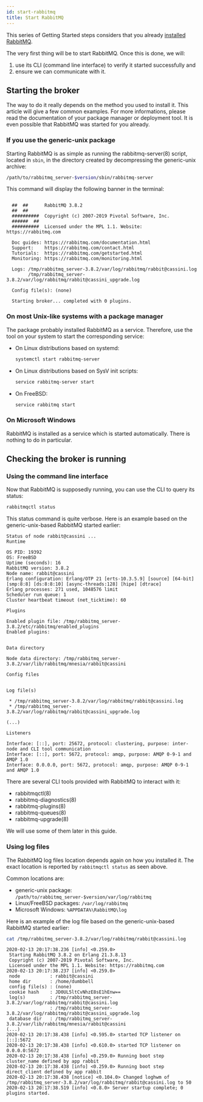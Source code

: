 ```yaml
---
id: start-rabbitmq
title: Start RabbitMQ
---
```


This series of Getting Started steps considers that you already
[installed RabbitMQ](/get-rabbitmq).

The very first thing will be to start RabbitMQ. Once this is done, we
will:
1.  use its CLI (command line interface) to verify it started
    successfully and
2.  ensure we can communicate with it.

## Starting the broker

The way to do it really depends on the method you used to install it.
This article will give a few common examples. For more informations,
please read the documentation of your package manager or deployment
tool. It is even possible that RabbitMQ was started for you already.

### If you use the generic-unix package

Starting RabbitMQ is as simple as running the rabbitmq-server(8) script,
located in `sbin`, in the directory created by decompressing the
generic-unix archive:

```sh
/path/to/rabbitmq_server-$version/sbin/rabbitmq-server
```

This command will display the following banner in the terminal:
```text

  ##  ##      RabbitMQ 3.8.2
  ##  ##
  ##########  Copyright (c) 2007-2019 Pivotal Software, Inc.
  ######  ##
  ##########  Licensed under the MPL 1.1. Website: https://rabbitmq.com

  Doc guides: https://rabbitmq.com/documentation.html
  Support:    https://rabbitmq.com/contact.html
  Tutorials:  https://rabbitmq.com/getstarted.html
  Monitoring: https://rabbitmq.com/monitoring.html

  Logs: /tmp/rabbitmq_server-3.8.2/var/log/rabbitmq/rabbit@cassini.log
        /tmp/rabbitmq_server-3.8.2/var/log/rabbitmq/rabbit@cassini_upgrade.log

  Config file(s): (none)

  Starting broker... completed with 0 plugins.
```

### On most Unix-like systems with a package manager

The package probably installed RabbitMQ as a service. Therefore, use the
tool on your system to start the corresponding service:

* On Linux distributions based on systemd:

    ```sh
    systemctl start rabbitmq-server
    ```

* On Linux distributions based on SysV init scripts:

    ```sh
    service rabbitmq-server start
    ```

* On FreeBSD:

    ```sh
    service rabbitmq start
    ```

### On Microsoft Windows

RabbitMQ is installed as a service which is started automatically. There
is nothing to do in particular.

## Checking the broker is running

### Using the command line interface

Now that RabbitMQ is supposedly running, you can use the CLI to query
its status:

```sh
rabbitmqctl status
```

This status command is quite verbose. Here is an example based on the
generic-unix-based RabbitMQ started earlier:
```text
Status of node rabbit@cassini ...
Runtime

OS PID: 19392
OS: FreeBSD
Uptime (seconds): 16
RabbitMQ version: 3.8.2
Node name: rabbit@cassini
Erlang configuration: Erlang/OTP 21 [erts-10.3.5.9] [source] [64-bit] [smp:8:8] [ds:8:8:10] [async-threads:128] [hipe] [dtrace]
Erlang processes: 271 used, 1048576 limit
Scheduler run queue: 1
Cluster heartbeat timeout (net_ticktime): 60

Plugins

Enabled plugin file: /tmp/rabbitmq_server-3.8.2/etc/rabbitmq/enabled_plugins
Enabled plugins:


Data directory

Node data directory: /tmp/rabbitmq_server-3.8.2/var/lib/rabbitmq/mnesia/rabbit@cassini

Config files


Log file(s)

 * /tmp/rabbitmq_server-3.8.2/var/log/rabbitmq/rabbit@cassini.log
 * /tmp/rabbitmq_server-3.8.2/var/log/rabbitmq/rabbit@cassini_upgrade.log

(...)

Listeners

Interface: [::], port: 25672, protocol: clustering, purpose: inter-node and CLI tool communication
Interface: [::], port: 5672, protocol: amqp, purpose: AMQP 0-9-1 and AMQP 1.0
Interface: 0.0.0.0, port: 5672, protocol: amqp, purpose: AMQP 0-9-1 and AMQP 1.0
```

There are several CLI tools provided with RabbitMQ to interact with it:
* rabbitmqctl(8)
* rabbitmq-diagnostics(8)
* rabbitmq-plugins(8)
* rabbitmq-queues(8)
* rabbitmq-upgrade(8)

We will use some of them later in this guide.

### Using log files

The RabbitMQ log files location depends again on how you installed it.
The exact location is reported by `rabbitmqctl status` as seen above.

Common locations are:
* generic-unix package: `/path/to/rabbitmq_server-$version/var/log/rabbitmq`
* Linux/FreeBSD packages: `/var/log/rabbitmq`
* Microsoft Windows: `%APPDATA%\RabbitMQ\log`

Here is an example of the log file based on the generic-unix-based
RabbitMQ started earlier:

```sh
cat /tmp/rabbitmq_server-3.8.2/var/log/rabbitmq/rabbit@cassini.log
```

```text
2020-02-13 20:17:38.236 [info] <0.259.0>
 Starting RabbitMQ 3.8.2 on Erlang 21.3.8.13
 Copyright (c) 2007-2019 Pivotal Software, Inc.
 Licensed under the MPL 1.1. Website: https://rabbitmq.com
2020-02-13 20:17:38.237 [info] <0.259.0>
 node           : rabbit@cassini
 home dir       : /home/dumbbell
 config file(s) : (none)
 cookie hash    : JD0UL5ltCvNhzE8sE1hEnw==
 log(s)         : /tmp/rabbitmq_server-3.8.2/var/log/rabbitmq/rabbit@cassini.log
                : /tmp/rabbitmq_server-3.8.2/var/log/rabbitmq/rabbit@cassini_upgrade.log
 database dir   : /tmp/rabbitmq_server-3.8.2/var/lib/rabbitmq/mnesia/rabbit@cassini
(...)
2020-02-13 20:17:38.438 [info] <0.595.0> started TCP listener on [::]:5672
2020-02-13 20:17:38.438 [info] <0.610.0> started TCP listener on 0.0.0.0:5672
2020-02-13 20:17:38.438 [info] <0.259.0> Running boot step cluster_name defined by app rabbit
2020-02-13 20:17:38.438 [info] <0.259.0> Running boot step direct_client defined by app rabbit
2020-02-13 20:17:38.438 [notice] <0.104.0> Changed loghwm of /tmp/rabbitmq_server-3.8.2/var/log/rabbitmq/rabbit@cassini.log to 50
2020-02-13 20:17:38.519 [info] <0.8.0> Server startup complete; 0 plugins started.
```
